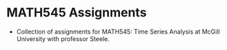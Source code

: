 # MATH545 Assignments 
- Collection of assignments for MATH545: Time Series Analysis at McGill University with professor Steele. 
